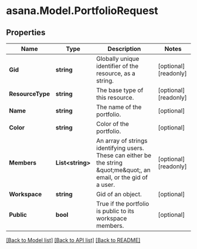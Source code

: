 
# asana.Model.PortfolioRequest

## Properties

Name | Type | Description | Notes
------------ | ------------- | ------------- | -------------
**Gid** | **string** | Globally unique identifier of the resource, as a string. | [optional] [readonly] 
**ResourceType** | **string** | The base type of this resource. | [optional] [readonly] 
**Name** | **string** | The name of the portfolio. | [optional] 
**Color** | **string** | Color of the portfolio. | [optional] 
**Members** | **List&lt;string&gt;** | An array of strings identifying users. These can either be the string \&quot;me\&quot;, an email, or the gid of a user. | [optional] [readonly] 
**Workspace** | **string** | Gid of an object. | [optional] 
**Public** | **bool** | True if the portfolio is public to its workspace members. | [optional] 

[[Back to Model list]](../README.md#documentation-for-models)
[[Back to API list]](../README.md#documentation-for-api-endpoints)
[[Back to README]](../README.md)

